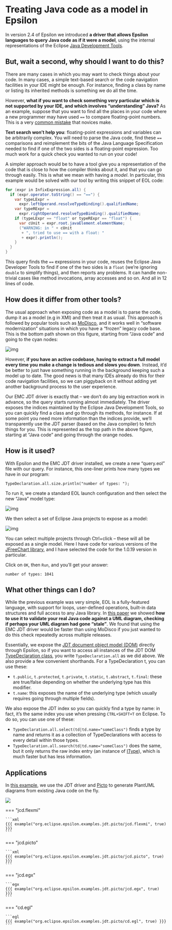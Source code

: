 # Treating Java code as a model in Epsilon

In version 2.4 of Epsilon we introduced **a driver that allows Epsilon languages to query Java code as if it were a model**, using the internal representations of the Eclipse [Java Development Tools](https://www.eclipse.org/jdt/).

## But, wait a second, why should I want to do this?

There are many cases in which you may want to check things about your code. In many cases, a simple text-based search or the code navigation facilities in your IDE might be enough.  For instance, finding a class by name or listing its inherited methods  is something we do all the time.

However, **what if you want to check something very particular which is not supported by your IDE, and which involves “understanding” Java?** As an example, suppose that you want to find all the places in your  code where a new programmer may have used `==` to compare floating-point  numbers. This is a very [common mistake](http://floating-point-gui.de/errors/comparison/) that novices make.

**Text search won’t help you**: floating-point expressions and variables can be arbitrarily complex. You will need to parse the Java code, find these `==` comparisons and reimplement the bits of the Java Language Specification needed to find if one of the two sides is a floating-point expression. Too much work for a quick check you wanted to run on your code!

A simpler approach would be to have a tool give you a representation of the code that is close to how the  compiler thinks about it, and that you can go through easily. This is what we mean with having a *model*. In particular, this example would be solved with our tool by writing this snippet of EOL code:

```java
for (expr in InfixExpression.all) {
  if (expr.operator.toString() == "==") {
    var typeLExpr = 
      expr.leftOperand.resolveTypeBinding().qualifiedName;
    var typeRExpr =
      expr.rightOperand.resolveTypeBinding().qualifiedName;
    if (typeLExpr == "float" or typeRExpr == "float") {
      var cUnit = expr.root.javaElement.elementName;
      ("WARNING: in " + cUnit
       + ", tried to use == with a float: "
       + expr).println();
    }
  }
}
```

This query finds the `==` expressions  in your code, reuses the Eclipse Java Developer Tools to find if one of  the two sides is a `float` (we’re ignoring `double` to simplify things), and then reports any problems. It can handle non-trivial cases like method invocations, array accesses and so on. And all in 12 lines of  code.

## How does it differ from other tools?

The usual approach when exposing code as a model is to parse the code, dump it as a model (e.g in XMI) and  then treat it as usual. This approach is followed by popular tools such as [MoDisco](https://eclipse.org/MoDisco/), and it works well in “software modernization” situations in which you have a “frozen” legacy code base. This is the bottom path shown on this figure, starting from “Java code” and going to the cyan nodes:

![img](alternatives.png)

 

However, **if you have an active codebase, having to extract a full model every time you make a change is tedious and slows you down**. Instead, it’d be better to just have something running in the  background keeping such a model up to date. The good news is that many IDEs already do this for their code navigation facilities, so we can piggyback on it without adding yet another background process to the  user experience.

Our EMC JDT driver is exactly that – we don’t do any big extraction work in advance, so the query starts  running almost immediately. The driver exposes the indices maintained by the Eclipse Java Development Tools, so you can quickly find a class and go through its methods, for instance. If at some point you need more  information than the indices provide, we’ll transparently use the JDT  parser (based on the Java compiler) to fetch things for you. This is  represented as the top path in the above figure, starting at “Java code” and going through the orange nodes.

## How is it used?

With Epsilon and the EMC JDT driver  installed, we create a new “query.eol” file with our query. For  instance, this one-liner prints how many types we have in our program:

````eol
TypeDeclaration.all.size.println("number of types: ");
````

To run it, we create a standard EOL launch configuration and then select the new “Java” model type: 

![img](select-model.png)

We then select a set of Eclipse Java projects to expose as a model: 

![img](jdt-config.png)

 

You can select multiple projects  through Ctrl+click – these will all be exposed as a single model. Here I have code for various versions of the [JFreeChart library](http://www.jfree.org/jfreechart/), and I have selected the code for the 1.0.19 version in particular.

Click on `OK`, then `Run`, and you’ll get your answer:

```
number of types: 1041
```

## What other things can I do?

While the previous example was very  simple, EOL is a fully-featured language, with support for loops,  user-defined operations, built-in data structures and full access to any Java library. In [this paper](https://oclworkshop.github.io/2016/papers/OCL16_paper_4.pdf) we showed **how to use it to validate your real Java code against a UML diagram, checking if perhaps your UML diagram had gone “stale”**. We found that using the EMC JDT driver would be faster than using  MoDisco if you just wanted to do this check repeatedly across multiple  releases.

Essentially, we expose the [JDT document object model (DOM)](https://help.eclipse.org/latest/index.jsp?topic=%2Forg.eclipse.jdt.doc.isv%2Freference%2Fapi%2Forg%2Feclipse%2Fjdt%2Fcore%2Fdom%2Fpackage-summary.html) directly through Epsilon, so if you want to access all instances of the JDT DOM [TypeDeclaration class](https://help.eclipse.org/latest/index.jsp?topic=%2Forg.eclipse.jdt.doc.isv%2Freference%2Fapi%2Forg%2Feclipse%2Fjdt%2Fcore%2Fdom%2FAST.html), you write `TypeDeclaration.all` as we did above. We also provide a few  convenient shorthands. For a TypeDeclaration t, you can use these:

- `t.public`,  `t.protected`, `t.private`, `t.static`, `t.abstract`, `t.final`: these are  true/false depending on whether the underlying type has this modifier.
- `t.name`: this exposes the name of the underlying type (which usually requires going through multiple fields).

We also expose the JDT index so you  can quickly find a type by name: in fact, it’s the same index you use  when pressing `CTRL+SHIFT+T` on Eclipse. To do so, you can use one of  these:

- `TypeDeclaration.all.select(td|td.name="someClass")` finds a type by name and returns it as a collection of TypeDeclarations with access to every detail within those types.
- `TypeDeclaration.all.search(td|td.name="someClass")` does the same, but it only returns the raw index entry (an instance of [IType](https://help.eclipse.org/latest/index.jsp?topic=%2Forg.eclipse.jdt.doc.isv%2Freference%2Fapi%2Forg%2Feclipse%2Fjdt%2Fcore%2FIType.html)), which is much faster but has less information.

## Applications

In [this example](https://git.eclipse.org/c/epsilon/org.eclipse.epsilon.git/tree/examples/org.eclipse.epsilon.examples.jdt.picto), we use the JDT driver and [Picto](../../picto) to generate PlantUML diagrams from existing Java code on the fly.

![](picto-jdt.png)

=== "jcd.flexmi"

    ```xml
    {{{ example("org.eclipse.epsilon.examples.jdt.picto/jcd.flexmi", true) }}}
    ```

=== "jcd.picto"

    ```xml
    {{{ example("org.eclipse.epsilon.examples.jdt.picto/jcd.picto", true) }}}
    ```

=== "jcd.egx"

    ```egx
    {{{ example("org.eclipse.epsilon.examples.jdt.picto/jcd.egx", true) }}}
    ```

=== "cd.egl"

    ```egl
    {{{ example("org.eclipse.epsilon.examples.jdt.picto/cd.egl", true) }}}
    ```
